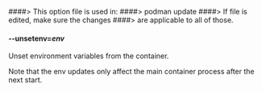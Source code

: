 ####> This option file is used in:
####>   podman update
####> If file is edited, make sure the changes
####> are applicable to all of those.
#### **--unsetenv**=*env*

Unset environment variables from the container.

Note that the env updates only affect the main container process after
the next start.
